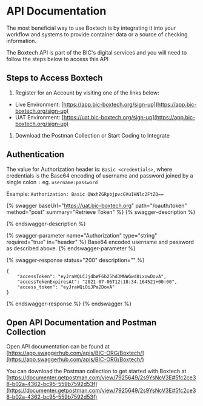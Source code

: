 # API Documentation

The most beneficial way to use Boxtech is by integrating it into your workflow and systems to provide container data or a source of checking information.

The Boxtech API is part of the BIC's digital services and you will need to follow the steps below to access this API

## Steps to Access Boxtech

1. Register for an Account by visiting one of the links below:

* Live Environment: [https://app.bic-boxtech.org/sign-up](https://app.bic-boxtech.org/sign-up)
* UAT Environment: [https://uat.bic-boxtech.org/sign-up](https://app.bic-boxtech.org/sign-up)

1. Download the Postman Collection or Start Coding to Integrate

## Authentication

The value for Authorization header is: `Basic <credentials>`, where credentials is the Base64 encoding of username and password joined by a single colon `:` eg. `username:password`

Example: `Authorization: Basic QWxhZGRpbjpvcGVuIHNlc2FtZQ==`

{% swagger baseUrl="https://uat.bic-boxtech.org" path="/oauth/token" method="post" summary="Retrieve Token" %}
{% swagger-description %}

{% endswagger-description %}

{% swagger-parameter name="Authorization" type="string" required="true" in="header" %}
Base64 encoded username and password as described above.
{% endswagger-parameter %}

{% swagger-response status="200" description="" %}
```
{
    "accessToken": "eyJraWQLCJjdbWF6b25hd3MNWGwd8ixowDovA",
    "accessTokenExpiresAt": "2021-07-06T12:18:34.164521+00:00",
    "access_token": "eyJraWQiOiJPa2DovA"
}
```
{% endswagger-response %}
{% endswagger %}

## Open API Documentation and Postman Collection

Open API documentation can be found at [https://app.swaggerhub.com/apis/BIC-ORG/Boxtech/](https://app.swaggerhub.com/apis/BIC-ORG/Boxtech/)

You can download the Postman collection to get started with Boxtech at [https://documenter.getpostman.com/view/7925649/2s9YsNcV3E#5fc2ce38-b02a-4362-bc95-559b7592d53f](https://documenter.getpostman.com/view/7925649/2s9YsNcV3E#5fc2ce38-b02a-4362-bc95-559b7592d53f)
